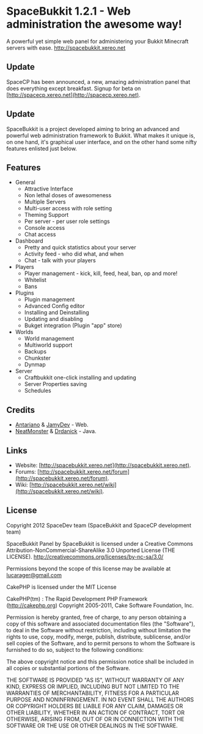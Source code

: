 # SpaceBukkit 1.2.1 - Web administration the awesome way!
A powerful yet simple web panel for administering your Bukkit Minecraft servers with ease.
http://spacebukkit.xereo.net

## Update
SpaceCP has been announced, a new, amazing administration panel that does everything except breakfast. Signup for beta on [http://spacecp.xereo.net](http://spacecp.xereo.net).

## Update
SpaceBukkit is a project developed aiming to bring an advanced and powerful web administration framework to Bukkit. What makes it unique is, on one hand, it's graphical user interface, and on the other hand some nifty features enlisted just below.

## Features
- General
    * Attractive Interface
    * Non lethal doses of awesomeness
    * Multiple Servers
    * Multi-user access with role setting
    * Theming Support
    * Per server - per user role settings
    * Console access
    * Chat access
- Dashboard
    * Pretty and quick statistics about your server
    * Activity feed - who did what, and when
    * Chat - talk with your players
- Players
    * Player management - kick, kill, feed, heal, ban, op and more!
    * Whitelist
    * Bans
- Plugins
    * Plugin management
    * Advanced Config editor
    * Installing and Deinstalling
    * Updating and disabling
    * Bukget integration (Plugin "app" store)
- Worlds
    * World management
    * Multiworld support
    * Backups
    * Chunkster
    * Dynmap
- Server
    * Craftbukkit one-click installing and updating
    * Server Properties saving
    * Schedules
    
## Credits
 * [Antariano](https://github.com/Antariano/) & [JamyDev](https://github.com/JamyDev/) - Web.
 * [NeatMonster](https://github.com/NeatMonster/) & [Drdanick](https://github.com/Drdanick/) - Java.

## Links
- Website: [http://spacebukkit.xereo.net](http://spacebukkit.xereo.net).
- Forums: [http://spacebukkit.xereo.net/forum](http://spacebukkit.xereo.net/forum).
- Wiki: [http://spacebukkit.xereo.net/wiki](http://spacebukkit.xereo.net/wiki).
 
## License
Copyright 2012 SpaceDev team (SpaceBukkit and SpaceCP development team)

SpaceBukkit Panel by SpaceBukkit is licensed under a 
Creative Commons Attribution-NonCommercial-ShareAlike 3.0 Unported License (THE LICENSE).
http://creativecommons.org/licenses/by-nc-sa/3.0/

Permissions beyond the scope of this license may be available at lucarager@gmail.com

CakePHP is licensed under
the MIT License

CakePHP(tm) : The Rapid Development PHP Framework (http://cakephp.org)
Copyright 2005-2011, Cake Software Foundation, Inc.

Permission is hereby granted, free of charge, to any person obtaining a
copy of this software and associated documentation files (the "Software"),
to deal in the Software without restriction, including without limitation
the rights to use, copy, modify, merge, publish, distribute, sublicense,
and/or sell copies of the Software, and to permit persons to whom the
Software is furnished to do so, subject to the following conditions:

The above copyright notice and this permission notice shall be included in
all copies or substantial portions of the Software.

THE SOFTWARE IS PROVIDED "AS IS", WITHOUT WARRANTY OF ANY KIND, EXPRESS OR
IMPLIED, INCLUDING BUT NOT LIMITED TO THE WARRANTIES OF MERCHANTABILITY,
FITNESS FOR A PARTICULAR PURPOSE AND NONINFRINGEMENT. IN NO EVENT SHALL THE
AUTHORS OR COPYRIGHT HOLDERS BE LIABLE FOR ANY CLAIM, DAMAGES OR OTHER
LIABILITY, WHETHER IN AN ACTION OF CONTRACT, TORT OR OTHERWISE, ARISING
FROM, OUT OF OR IN CONNECTION WITH THE SOFTWARE OR THE USE OR OTHER
DEALINGS IN THE SOFTWARE.
